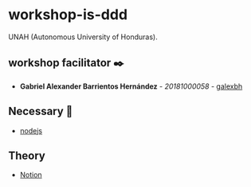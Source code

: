 # workshop-is-ddd

UNAH (Autonomous University of Honduras). 

## workshop facilitator ✒️

- **Gabriel Alexander Barrientos Hernández** - _20181000058_ - [galexbh](https://github.com/galexbh)

## Necessary 📄

- [nodejs](https://nodejs.org/es/)

## Theory

- [Notion](https://galexbh.notion.site/Domain-Driven-Design-48e30910b3144935bf024d389de0766f)
